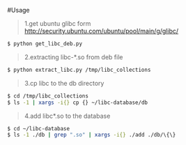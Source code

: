 #Usage

>1.get ubuntu glibc form http://security.ubuntu.com/ubuntu/pool/main/g/glibc/

```bash
$ python get_libc_deb.py
```

>2.extracting libc-*.so from deb file

```bash
$ python extract_libc.py /tmp/libc_collections 
```

>3.cp libc to the db directory

```bash
$ cd /tmp/libc_collections
$ ls -1 | xargs -i{} cp {} ~/libc-database/db
```

>4.add libc*.so to the database

```bash
$ cd ~/libc-database
$ ls -1 ./db | grep ".so" | xargs -i{} ./add ./db/\{\}
```
